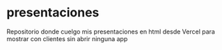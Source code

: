 # presentaciones
Repositorio donde cuelgo mis presentaciones en html desde Vercel para mostrar con clientes sin abrir ninguna app
